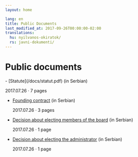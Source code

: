```yaml
---
layout: home

lang: en
title: Public Documents
last_modified_at: 2017-09-26T00:00:00-02:00
translations:
  hu: nyilvanos-okiratok/
  rs: javni-dokumenti/
---
```


# Public documents

<div class="mdl-color-text--grey-600 documents" markdown="1">
- [Statute](/docs/statut.pdf) (in Serbian)

  2017.07.26 · 7 pages
- [Founding contract](/docs/ugovor-o-osnivanju.pdf) (in Serbian)

  2017.07.26 · 3 pages
- [Decision about electing members of the board](/docs/odluka-o-imenovanju-upravnog-odbora.pdf) (in Serbian)

  2017.07.26 · 1 page
- [Decision about electing the administrator](/docs/odluka-o-imenovanju-upravitelja.pdf) (in Serbian)

  2017.07.26 · 1 page
</div>
